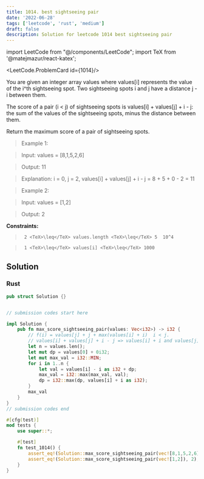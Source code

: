 ```yaml
---
title: 1014. best sightseeing pair
date: '2022-06-28'
tags: ['leetcode', 'rust', 'medium']
draft: false
description: Solution for leetcode 1014 best sightseeing pair
---
```

import LeetCode from "@/components/LeetCode";
import TeX from '@matejmazur/react-katex';

<LeetCode.ProblemCard id={1014}/>
 

  You are given an integer array values where values[i] represents the value of the i^th sightseeing spot. Two sightseeing spots i and j have a distance j - i between them.

  The score of a pair (i < j) of sightseeing spots is values[i] + values[j] + i - j: the sum of the values of the sightseeing spots, minus the distance between them.

  Return the maximum score of a pair of sightseeing spots.

   

 >   Example 1:

  

 >   Input: values <TeX>=</TeX> [8,1,5,2,6]

 >   Output: 11

 >   Explanation: i <TeX>=</TeX> 0, j <TeX>=</TeX> 2, values[i] + values[j] + i - j <TeX>=</TeX> 8 + 5 + 0 - 2 <TeX>=</TeX> 11

  

 >   Example 2:

  

 >   Input: values <TeX>=</TeX> [1,2]

 >   Output: 2

  

   

  **Constraints:**

  

 >   	2 <TeX>\leq</TeX> values.length <TeX>\leq</TeX> 5  10^4

 >   	1 <TeX>\leq</TeX> values[i] <TeX>\leq</TeX> 1000


## Solution
### Rust
```rust
pub struct Solution {}


// submission codes start here

impl Solution {
    pub fn max_score_sightseeing_pair(values: Vec<i32>) -> i32 {
        // f(i) = values[j] + j + max(values[i] + i)  i < j. 
        // values[i] + values[j] + i - j => values[i] + i and values[j] - j
        let n = values.len();
        let mut dp = values[0] + 0i32;
        let mut max_val = i32::MIN;
        for i in 1..n {
            let val = values[i] - i as i32 + dp;
            max_val = i32::max(max_val, val);
            dp = i32::max(dp, values[i] + i as i32);
        }
        max_val
    }
}
// submission codes end

#[cfg(test)]
mod tests {
    use super::*;

    #[test]
    fn test_1014() {
        assert_eq!(Solution::max_score_sightseeing_pair(vec![8,1,5,2,6]), 11);
        assert_eq!(Solution::max_score_sightseeing_pair(vec![1,2]), 2);
    }
}

```
